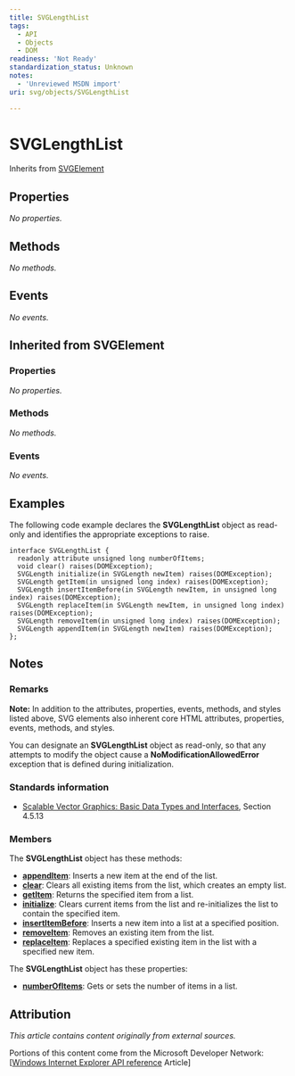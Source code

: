```yaml
---
title: SVGLengthList
tags:
  - API
  - Objects
  - DOM
readiness: 'Not Ready'
standardization_status: Unknown
notes:
  - 'Unreviewed MSDN import'
uri: svg/objects/SVGLengthList

---
```

# SVGLengthList

<span data-meta="subclass_of" data-type="key">Inherits from <span data-type="value">[SVGElement](/svg/objects/SVGElement)</span></span>

## Properties

*No properties.*

## Methods

*No methods.*

## Events

*No events.*

## Inherited from SVGElement

### Properties

*No properties.*

### Methods

*No methods.*

### Events

*No events.*

## Examples

The following code example declares the **SVGLengthList** object as read-only and identifies the appropriate exceptions to raise.

    interface SVGLengthList {
      readonly attribute unsigned long numberOfItems;
      void clear() raises(DOMException);
      SVGLength initialize(in SVGLength newItem) raises(DOMException);
      SVGLength getItem(in unsigned long index) raises(DOMException);
      SVGLength insertItemBefore(in SVGLength newItem, in unsigned long index) raises(DOMException);
      SVGLength replaceItem(in SVGLength newItem, in unsigned long index) raises(DOMException);
      SVGLength removeItem(in unsigned long index) raises(DOMException);
      SVGLength appendItem(in SVGLength newItem) raises(DOMException);
    };

## Notes

### Remarks

**Note:** In addition to the attributes, properties, events, methods, and styles listed above, SVG elements also inherent core HTML attributes, properties, events, methods, and styles.

You can designate an **SVGLengthList** object as read-only, so that any attempts to modify the object cause a **NoModificationAllowedError** exception that is defined during initialization.

### Standards information

-   [Scalable Vector Graphics: Basic Data Types and Interfaces](http://go.microsoft.com/fwlink/p/?linkid=204732), Section 4.5.13

### Members

The **SVGLengthList** object has these methods:

-   [**appendItem**](/svg/methods/appendItem): Inserts a new item at the end of the list.
-   [**clear**](/svg/methods/clear): Clears all existing items from the list, which creates an empty list.
-   [**getItem**](/svg/methods/getItem): Returns the specified item from a list.
-   [**initialize**](/svg/methods/initialize): Clears current items from the list and re-initializes the list to contain the specified item.
-   [**insertItemBefore**](/svg/methods/insertItemBefore): Inserts a new item into a list at a specified position.
-   [**removeItem**](/svg/methods/removeItem): Removes an existing item from the list.
-   [**replaceItem**](/svg/methods/replaceItem): Replaces a specified existing item in the list with a specified new item.

The **SVGLengthList** object has these properties:

-   [**numberOfItems**](/svg/properties/numberOfItems): Gets or sets the number of items in a list.

## Attribution

*This article contains content originally from external sources.*

Portions of this content come from the Microsoft Developer Network: [[Windows Internet Explorer API reference](http://msdn.microsoft.com/en-us/library/ie/hh828809%28v=vs.85%29.aspx) Article]


